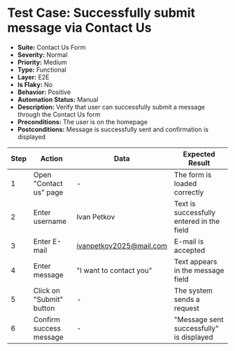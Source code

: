 # Test Case: Successfully submit message via Contact Us

- **Suite:** Contact Us Form  
- **Severity:** Normal  
- **Priority:** Medium  
- **Type:** Functional  
- **Layer:** E2E  
- **Is Flaky:** No  
- **Behavior:** Positive  
- **Automation Status:** Manual  
- **Description:** Verify that user can successfully submit a message through the Contact Us form  
- **Preconditions:** The user is on the homepage  
- **Postconditions:** Message is successfully sent and confirmation is displayed  

| Step | Action                    | Data                    | Expected Result                            |
|-------|--------------------------|-------------------------|--------------------------------------------|
| 1     | Open "Contact us" page    | -                       | The form is loaded correctly               |
| 2     | Enter username            | Ivan Petkov             | Text is successfully entered in the field |
| 3     | Enter E-mail              | ivanpetkov2025@mail.com | E-mail is accepted                         |
| 4     | Enter message             | "I want to contact you" | Text appears in the message field          |
| 5     | Click on "Submit" button  | -                       | The system sends a request                 |
| 6     | Confirm success message   | -                       | "Message sent successfully" is displayed   |
